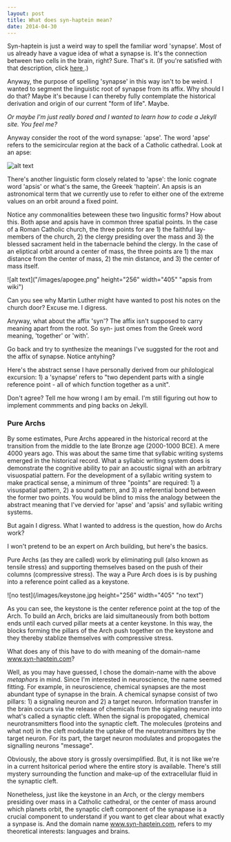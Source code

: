 ```yaml
---
layout: post
title: What does syn-haptein mean?
date: 2014-04-30
---
```


Syn-haptein is just a weird way to spell the familiar word 'synapse'. Most of us already have a vague idea of what a synapse is. It's the connection between two cells in the brain, right? Sure. That's it. (If you're satisfied with that description, click <a href="http://courses.media.mit.edu/2004spring/mas966/Peirce%201878%20Make%20Ideas%20Clear.pdf"> here </a>.) 
				
Anyway, the purpose of spelling 'synapse' in this way isn't to be weird. I wanted to segment the linguistic root of synapse from its affix. Why should I do that? Maybe it's because I can thereby fully contemplate the historical derivation and origin of our current "form of life". Maybe. 

*Or maybe I'm just really bored and I wanted to learn how to code a Jekyll site. You feel me?*

Anyway consider the root of the word synapse: 'apse'. The word 'apse' refers to the semicircular region at the back of a Catholic cathedral. Look at an apse:

![alt text]("/images/cathedr_floorplan_new.jpg" "cathderal floor plan")

There's another linguistic form closely related to 'apse': the Ionic cognate word 'apsis' or what's the same, the Greeek 'haptein'. An apsis is an astronomical term that we currently use to refer to either one of the extreme values on an orbit around a fixed point.

Notice any commonalities beteween these two lingusitic forms? How about this. Both apse and apsis have in common three spatial points. In the case of a Roman Catholic church, the three points for are 1) the faithful lay-members of the church, 2) the clergy presiding over the mass and 3) the blessed sacrament held in the tabernacle behind the clergy.  In the case of an eliptical orbit around a center of mass, the three points are 1) the max distance from the center of mass, 2) the min distance, and  3) the center of mass itself. 

![alt text]("/images/apogee.png" height="256" width="405" "apsis from wiki")

Can you see why Martin Luther might have wanted to post his notes on the church door? Excuse me. I digress. 

Anyway, what about the affix 'syn'? The affix isn't supposed to carry meaning apart from the root. So syn- just omes from the Greek word meaning, 'together' or 'with'. 

Go back and try to synthesize the meanings I've suggsted for the root and the affix of synapse. Notice antyhing? 

Here's the abstract sense I have personally derived from our philological excursion: 1) a 'synapse' refers to "two dependent parts with a single reference point - all of which function together as a unit". 

Don't agree? Tell me how wrong I am by email. I'm still figuring out how to implement commments and ping backs on Jekyll.

### Pure Archs  

By some estimates, Pure Archs appeared in the historical record at the transition from the middle to the late Bronze age (2000-1000 BCE). A mere 4000 years ago. This was about the same time that syllabic writing systems emerged in the historical record. What a syllabic writing system does is demonstrate the cognitive ability to pair an acoustic signal with an arbitrary visuospatial pattern. For the development of a syllabic writing system to make practical sense, a minimum of three "points" are required: 1) a visuspatial pattern, 2) a sound pattern, and 3) a referential bond between the former two points. You would be blind to miss the analogy between the abstract meaning that I've dervied for 'apse' and 'apsis' and syllabic writing systems. 

But again I digress. What I wanted to address is the question, how do Archs work?

I won't pretend to be an expert on Arch building, but here's the basics.

Pure Archs (as they are called) work by eliminating pull (also known as tensile stress) and supporting themselves based on the push of their columns (compressive stress). The way a Pure Arch does is is by pushing into a reference point called as a keystone. 

![no test](/images/keystone.jpg height="256" width="405" "no text")

As you can see, the keystone is the center reference point at the top of the Arch. To build an Arch, bricks are laid simultaneously from both bottom ends until each curved pillar meets at a center keystone. In this way, the blocks forming the pillars of the Arch push together on the keystone and they thereby stablize themselves with compressive stress. 	

What does any of this have to do with meaning of the domain-name www.syn-haptein.com?  

Well, as you may have guessed, I chose the domain-name with the above *metaphors* in mind. Since I'm interested in neuroscience, the name seemed fitting. For example, in neuroscience, chemical synapses are the most abundant type of synapse in the brain. A chemical synapse consist of two pillars: 1) a signaling neuron and 2) a target neuron. Information transfer in the brain occurs via the release of chemicals from the signaling neuron into what's called a synaptic cleft. When the signal is propogated, chemical neurotransmitters flood into the synaptic cleft. The molecules (proteins and what not) in the cleft modulate the uptake of the neurotransmitters by the target neuron. For its part, the target neuron modulates and propogates the signalling neurons "message". 

Obviously, the above story is grossly oversimplified. But, it is not like we're in a current hsitorical period where the entire story is available. There's still mystery surrounding the function and make-up of the extracellular fluid in the synaptic cleft. 

Nonetheless, just like the keystone in an Arch, or the clergy members presiding over mass in a Catholic cathedral, or the center of mass around which planets orbit, the synaptic cleft component of the synapase is a crucial component to understand if you want to get clear about what exactly a synpase is. And the domain name www.syn-haptein.com, refers to my theoretical interests: languages and brains.  
				